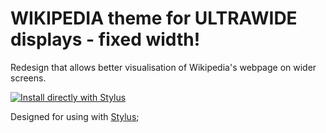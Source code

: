 # WIKIPEDIA theme for ULTRAWIDE displays - fixed width!

Redesign that allows better visualisation of Wikipedia's webpage on wider screens.

[![Install directly with Stylus](https://img.shields.io/badge/Install%20directly%20with-Stylus-00adad.svg)](https://raw.githubusercontent.com/hakuryou/wikipedia-centered/master/wikipedia-centered.css)


Designed for using with [Stylus](https://github.com/openstyles/stylus);
